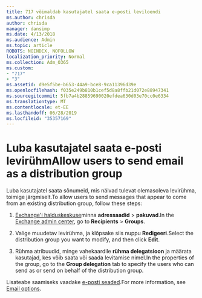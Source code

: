 ```yaml
---
title: 717 võimaldab kasutajatel saata e-posti leviloendi
ms.author: chrisda
author: chrisda
manager: dansimp
ms.date: 4/13/2018
ms.audience: Admin
ms.topic: article
ROBOTS: NOINDEX, NOFOLLOW
localization_priority: Normal
ms.collection: Adm_O365
ms.custom:
- "717"
- "3"
ms.assetid: d9e5f5be-b653-44a9-bce8-9ca11396d39e
ms.openlocfilehash: f035e249b810b1cef5d8a8ffb21d072e88947341
ms.sourcegitcommit: 5fb7a4b28859690020efdea630d03e70cc0e6334
ms.translationtype: MT
ms.contentlocale: et-EE
ms.lasthandoff: 06/28/2019
ms.locfileid: "35357169"
---
```

# <a name="allow-users-to-send-email-as-a-distribution-group"></a><span data-ttu-id="3c338-102">Luba kasutajatel saata e-posti levirühm</span><span class="sxs-lookup"><span data-stu-id="3c338-102">Allow users to send email as a distribution group</span></span>

<span data-ttu-id="3c338-103">Luba kasutajatel saata sõnumeid, mis näivad tulevat olemasoleva levirühma, toimige järgmiselt.</span><span class="sxs-lookup"><span data-stu-id="3c338-103">To allow users to send messages that appear to come from an existing distribution group, follow these steps:</span></span>

1. <span data-ttu-id="3c338-104">[Exchange'i halduskeskuse](https://outlook.office365.com/ecp/)minna **adressaadid** \> **pakuvad**.</span><span class="sxs-lookup"><span data-stu-id="3c338-104">In the [Exchange admin center](https://outlook.office365.com/ecp/), go to **Recipients** \> **Groups**.</span></span>

2. <span data-ttu-id="3c338-105">Valige muudetav levirühma, ja klõpsake siis nuppu **Redigeeri**.</span><span class="sxs-lookup"><span data-stu-id="3c338-105">Select the distribution group you want to modify, and then click **Edit**.</span></span>

3. <span data-ttu-id="3c338-106">Rühma atribuudid, minge vahekaardile **rühma delegatsioon** ja määrata kasutajad, kes võib saata või saada levitamise nimel.</span><span class="sxs-lookup"><span data-stu-id="3c338-106">In the properties of the group, go to the **Group delegation** tab to specify the users who can send as or send on behalf of the distribution group.</span></span>

<span data-ttu-id="3c338-107">Lisateabe saamiseks vaadake [e-posti seaded](https://technet.microsoft.com/library/bb124513.aspx#groupdelegation).</span><span class="sxs-lookup"><span data-stu-id="3c338-107">For more information, see [Email options](https://technet.microsoft.com/library/bb124513.aspx#groupdelegation).</span></span>
